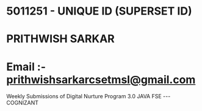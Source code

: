 # 5011251  - UNIQUE ID (SUPERSET ID) 
# PRITHWISH SARKAR
# Email :- prithwishsarkarcsetmsl@gmail.com 
 Weekly Submissions of Digital Nurture Program 3.0 JAVA FSE --- COGNIZANT 
